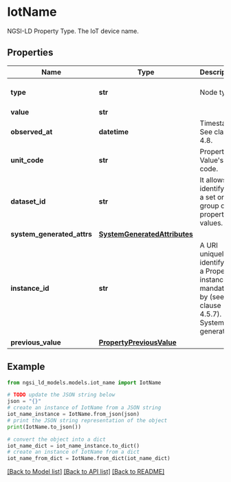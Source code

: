 # IotName

NGSI-LD Property Type. The IoT device name.

## Properties

Name | Type | Description | Notes
------------ | ------------- | ------------- | -------------
**type** | **str** | Node type.  | [optional] [default to 'Property']
**value** | **str** |  | 
**observed_at** | **datetime** | Timestamp. See clause 4.8.  | [optional] 
**unit_code** | **str** | Property Value&#39;s unit code.  | [optional] 
**dataset_id** | **str** | It allows identifying a set or group of property values.  | [optional] 
**system_generated_attrs** | [**SystemGeneratedAttributes**](SystemGeneratedAttributes.md) |  | [optional] 
**instance_id** | **str** | A URI uniquely identifying a Property instance, as mandated by (see clause 4.5.7). System generated.  | [optional] [readonly] 
**previous_value** | [**PropertyPreviousValue**](PropertyPreviousValue.md) |  | [optional] 

## Example

```python
from ngsi_ld_models.models.iot_name import IotName

# TODO update the JSON string below
json = "{}"
# create an instance of IotName from a JSON string
iot_name_instance = IotName.from_json(json)
# print the JSON string representation of the object
print(IotName.to_json())

# convert the object into a dict
iot_name_dict = iot_name_instance.to_dict()
# create an instance of IotName from a dict
iot_name_from_dict = IotName.from_dict(iot_name_dict)
```
[[Back to Model list]](../README.md#documentation-for-models) [[Back to API list]](../README.md#documentation-for-api-endpoints) [[Back to README]](../README.md)


